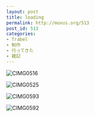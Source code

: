 ```yaml
---
layout: post
title: loading
permalink: http://moxus.org/513
post_id: 513
categories: 
- Trabel
- 制作
- 行ってきた
- 雑記
---
```


![CIMG0516](http://moxus.org/wp-content/uploads/2010/03/CIMG0516.JPG)


![CIMG0525](http://moxus.org/wp-content/uploads/2010/03/CIMG0525.JPG)


![CIMG0593](http://moxus.org/wp-content/uploads/2010/03/CIMG0593.jpg)


![CIMG0592](http://moxus.org/wp-content/uploads/2010/03/CIMG0592.JPG)